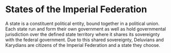 # States of the Imperial Federation

A state is a constituent political entity, bound together in a political union. Each state run and form their own government as well as hold governmental jurisdiction over the defined state territory where it shares its sovereignty with the federal government. Due to this shared sovereignty, Deluvians and Karydians are citizens of the Imperial Federation and a state they choose.
